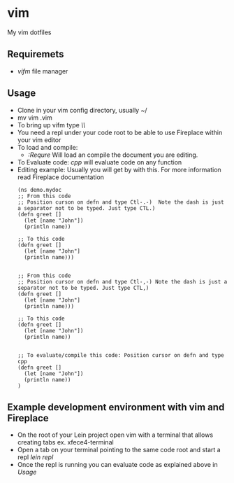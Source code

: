 # vim
My vim dotfiles

## Requiremets
- *vifm* file manager

## Usage
- Clone in your vim config directory, usually ~/
- mv vim .vim
- To bring up vifm type *\\\\*
- You need a repl under your code root to be able to use Fireplace within your vim editor
- To load and compile:
    - *:Requre* Will load an compile the document you are editing.
- To Evaluate code: *cpp* will evaluate code on any function
- Editing example: Usually you will get by with this. For more information read Fireplace documentation
    ```
    (ns demo.mydoc
    ;; From this code
    ;; Position curson on defn and type Ctl-.-)  Note the dash is just a separator not to be typed. Just type CTL.)
    (defn greet []
      (let [name "John"])
      (println name))

    ;; To this code
    (defn greet []
      (let [name "John"]
      (println name)))


    ;; From this code
    ;; Position cursor on defn and type Ctl-,-) Note the dash is just a separator not to be typed. Just type CTL,)
    (defn greet []
      (let [name "John"]
      (println name)))

    ;; To this code
    (defn greet []
      (let [name "John"])
      (println name))


    ;; To evaluate/compile this code: Position cursor on defn and type cpp
    (defn greet []
      (let [name "John"])
      (println name))
    )
    ```

## Example development environment with vim and Fireplace
- On the root of your Lein project open vim with a terminal that allows creating tabs ex. xfece4-terminal
- Open a tab on your terminal pointing to the same code root and start a repl *lein repl*
- Once the repl is running you can evaluate code as explained above in *Usage*
